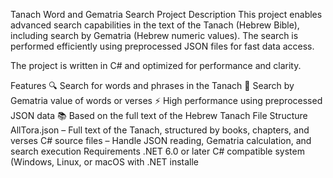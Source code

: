 Tanach Word and Gematria Search
Project Description
This project enables advanced search capabilities in the text of the Tanach (Hebrew Bible), including search by Gematria (Hebrew numeric values). The search is performed efficiently using preprocessed JSON files for fast data access.

The project is written in C# and optimized for performance and clarity.

Features
🔍 Search for words and phrases in the Tanach
🔢 Search by Gematria value of words or verses
⚡ High performance using preprocessed JSON data
📚 Based on the full text of the Hebrew Tanach
File Structure
 AllTora.json – Full text of the Tanach, structured by books, chapters, and verses
C# source files – Handle JSON reading, Gematria calculation, and search execution
Requirements
.NET 6.0 or later
C# compatible system (Windows, Linux, or macOS with .NET installe

